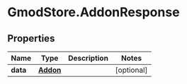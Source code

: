 # GmodStore.AddonResponse

## Properties

Name | Type | Description | Notes
------------ | ------------- | ------------- | -------------
**data** | [**Addon**](Addon.md) |  | [optional] 



